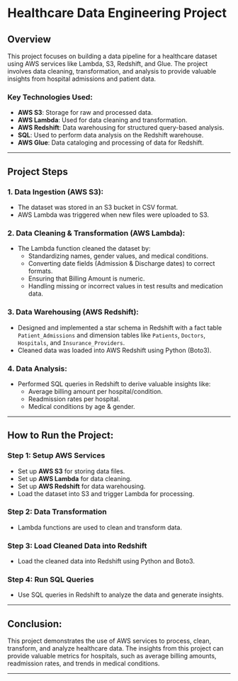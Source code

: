 # Healthcare Data Engineering Project

## Overview

This project focuses on building a data pipeline for a healthcare dataset using AWS services like Lambda, S3, Redshift, and Glue. The project involves data cleaning, transformation, and analysis to provide valuable insights from hospital admissions and patient data.

### Key Technologies Used:
- **AWS S3**: Storage for raw and processed data.
- **AWS Lambda**: Used for data cleaning and transformation.
- **AWS Redshift**: Data warehousing for structured query-based analysis.
- **SQL**: Used to perform data analysis on the Redshift warehouse.
- **AWS Glue**: Data cataloging and processing of data for Redshift.

---

## Project Steps

### 1. **Data Ingestion (AWS S3)**:
- The dataset was stored in an S3 bucket in CSV format.
- AWS Lambda was triggered when new files were uploaded to S3.

### 2. **Data Cleaning & Transformation (AWS Lambda)**:
- The Lambda function cleaned the dataset by:
  - Standardizing names, gender values, and medical conditions.
  - Converting date fields (Admission & Discharge dates) to correct formats.
  - Ensuring that Billing Amount is numeric.
  - Handling missing or incorrect values in test results and medication data.

### 3. **Data Warehousing (AWS Redshift)**:
- Designed and implemented a star schema in Redshift with a fact table `Patient_Admissions` and dimension tables like `Patients`, `Doctors`, `Hospitals`, and `Insurance_Providers`.
- Cleaned data was loaded into AWS Redshift using Python (Boto3).

### 4. **Data Analysis**:
- Performed SQL queries in Redshift to derive valuable insights like:
  - Average billing amount per hospital/condition.
  - Readmission rates per hospital.
  - Medical conditions by age & gender.

---

## How to Run the Project:

### Step 1: Setup AWS Services
- Set up **AWS S3** for storing data files.
- Set up **AWS Lambda** for data cleaning.
- Set up **AWS Redshift** for data warehousing.
- Load the dataset into S3 and trigger Lambda for processing.

### Step 2: Data Transformation
- Lambda functions are used to clean and transform data.

### Step 3: Load Cleaned Data into Redshift
- Load the cleaned data into Redshift using Python and Boto3.

### Step 4: Run SQL Queries
- Use SQL queries in Redshift to analyze the data and generate insights.

---

## Conclusion:

This project demonstrates the use of AWS services to process, clean, transform, and analyze healthcare data. The insights from this project can provide valuable metrics for hospitals, such as average billing amounts, readmission rates, and trends in medical conditions.

---
